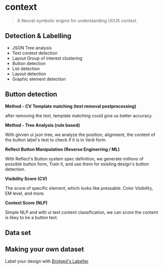 # context
> A Neural-symbolic engine for understanding UI/UX context.


## Detection & Labelling

- JSON Tree analysis
- Text context detection
- Layout Group of interest clustering
- Button detection
- List detection
- Layout detection
- Graphic element detection


## Button detection
**Method - CV Template matching (text removal postprocessing)**

after removing the text, template matching could give us better accuracy.


**Method - Tree Analysis (rule based)**

With givven ui json tree, we analyze the position, alignment, the content of the button label's text to check if it is in *Verb* form.


**Reflect Button Manipulation (Reverse Enginerring / ML)**

With Reflect's Button system spec definition, we generate millions of possible button form, Train it, and use them for existing design's button detection.


**Visibility Score (CV)**

The score of specific element, which looks like pressable. Color Visibility, EM level, and more.


**Context Score (NLP)**

Simple NLP and with ui text content classification, we can score the content is likey to be a button text.



## Data set

## Making your own dataset

Label your design with [Bridged's Labeller](https://github.com/bridgedxyz/ui-labeller)
